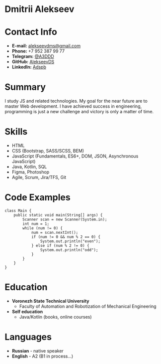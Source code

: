 # Dmitrii Alekseev

# Contact Info
* **E-mail:** [alekseevdms@gmail.com](mailto:alekseevdms@gmail.com)
* **Phone:** +7 952 387 99 77
* **Telegram:** [@A3DDD](https://t.me/a3ddd)
* **GitHub:** [AlekseevDS](https://github.com/AlekseevDS)
* **LinkedIn:** [Adspb](https://www.linkedin.com/in/dmitry-alekseev-adspb)

# Summary
I study JS and related technologies.
My goal for the near future are to master Web development.
I have achieved success in engineering, programming
is just a new challenge and victory is only a matter of time.

# Skills

* HTML
* CSS (Bootstrap, SASS/SCSS, BEM)
* JavaScript (Fundamentals, ES6+, DOM, JSON, Asynchronous JavaScript)
* Java, Kotlin, SQL
* Figma, Photoshop
* Agile, Scrum, Jira/TFS, Git



# Code Examples

```
class Main {
    public static void main(String[] args) {
        Scanner scan = new Scanner(System.in);
        int num = 1;
        while (num != 0) {
            num = scan.nextInt();
            if (num != 0 && num % 2 == 0) {
                System.out.println("even");
            } else if (num % 2 != 0) {
                System.out.println("odd");
            }
        }
    }
}
```
# Education

* **Voronezh State Technical University**
    * Faculty of Automation and Robotization of Mechanical Engineering
* **Self education**
    * Java/Kotlin (books, online courses)

# Languages

* **Russian** - native speaker
* **English** - A2 (B1 in process...)